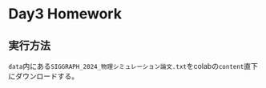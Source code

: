 # Day3 Homework

## 実行方法
``data``内にある``SIGGRAPH_2024_物理シミュレーション論文.txt``をcolabの``content``直下にダウンロードする。
